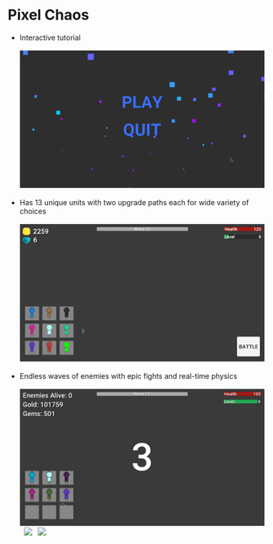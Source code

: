 # Pixel Chaos

<div>
<ul>
  <li>Interactive tutorial</li>
  &nbsp;
  <img src="Images/tutorial.gif"/><br/>
  &nbsp;
  <li>Has 13 unique units with two upgrade paths each for wide variety of choices</li><br/>
  <img src="Images/units.gif"/><br/>
  &nbsp;
  <li>Endless waves of enemies with epic fights and real-time physics</li><br/>
  <img src="Images/fight0.gif"/>
  &nbsp;
  <img src="Images/fight1.gif"/>
  &nbsp;
  <img src="Images/fight2.gif"/>
  &nbsp;
</ul>
</div>
